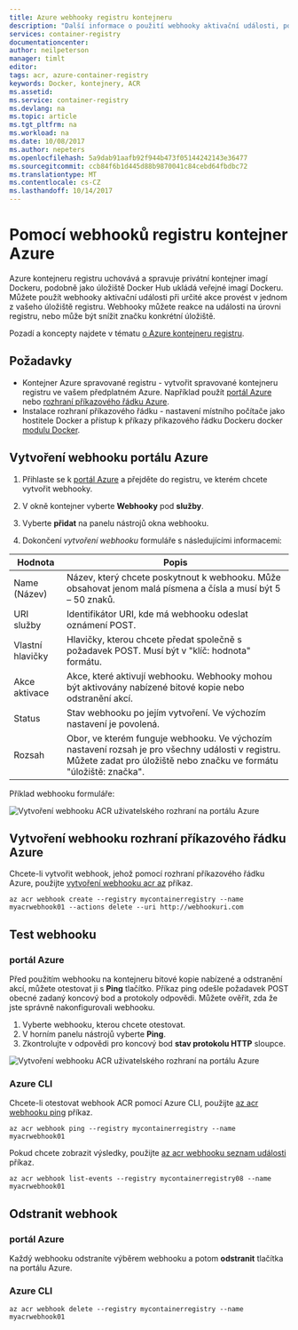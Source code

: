 ```yaml
---
title: Azure webhooky registru kontejneru
description: "Další informace o použití webhooky aktivační události, pokud dojde k určité akce ve vaší registru úložiště."
services: container-registry
documentationcenter: 
author: neilpeterson
manager: timlt
editor: 
tags: acr, azure-container-registry
keywords: Docker, kontejnery, ACR
ms.assetid: 
ms.service: container-registry
ms.devlang: na
ms.topic: article
ms.tgt_pltfrm: na
ms.workload: na
ms.date: 10/08/2017
ms.author: nepeters
ms.openlocfilehash: 5a9dab91aafb92f944b473f05144242143e36477
ms.sourcegitcommit: ccb84f6b1d445d88b9870041c84cebd64fbdbc72
ms.translationtype: MT
ms.contentlocale: cs-CZ
ms.lasthandoff: 10/14/2017
---
```

# <a name="using-azure-container-registry-webhooks"></a>Pomocí webhooků registru kontejner Azure

Azure kontejneru registru uchovává a spravuje privátní kontejner imagí Dockeru, podobně jako úložiště Docker Hub ukládá veřejné imagí Dockeru. Můžete použít webhooky aktivační události při určité akce provést v jednom z vašeho úložiště registru. Webhooky můžete reakce na události na úrovni registru, nebo může být snížit značku konkrétní úložiště.

Pozadí a koncepty najdete v tématu [o Azure kontejneru registru](./container-registry-intro.md).

## <a name="prerequisites"></a>Požadavky

- Kontejner Azure spravované registru - vytvořit spravované kontejneru registru ve vašem předplatném Azure. Například použít [portál Azure](container-registry-get-started-portal.md) nebo [rozhraní příkazového řádku Azure](container-registry-get-started-azure-cli.md).
- Instalace rozhraní příkazového řádku - nastavení místního počítače jako hostitele Docker a přístup k příkazy příkazového řádku Dockeru docker [modulu Docker](https://docs.docker.com/engine/installation/).

## <a name="create-webhook-azure-portal"></a>Vytvoření webhooku portálu Azure

1. Přihlaste se k [portál Azure](https://portal.azure.com) a přejděte do registru, ve kterém chcete vytvořit webhooky.

2. V okně kontejner vyberte **Webhooky** pod **služby**.

3. Vyberte **přidat** na panelu nástrojů okna webhooku.

4. Dokončení *vytvoření webhooku* formuláře s následujícími informacemi:

| Hodnota | Popis |
|---|---|
| Name (Název) | Název, který chcete poskytnout k webhooku. Může obsahovat jenom malá písmena a čísla a musí být 5 – 50 znaků. |
| URI služby | Identifikátor URI, kde má webhooku odeslat oznámení POST. |
| Vlastní hlavičky | Hlavičky, kterou chcete předat společně s požadavek POST. Musí být v "klíč: hodnota" formátu. |
| Akce aktivace | Akce, které aktivují webhooku. Webhooky mohou být aktivovány nabízené bitové kopie nebo odstranění akcí. |
| Status | Stav webhooku po jejím vytvoření. Ve výchozím nastavení je povolená. |
| Rozsah | Obor, ve kterém funguje webhooku. Ve výchozím nastavení rozsah je pro všechny události v registru. Můžete zadat pro úložiště nebo značku ve formátu "úložiště: značka". |

Příklad webhooku formuláře:

![Vytvoření webhooku ACR uživatelského rozhraní na portálu Azure](./media/container-registry-webhook/webhook.png)

## <a name="create-webhook-azure-cli"></a>Vytvoření webhooku rozhraní příkazového řádku Azure

Chcete-li vytvořit webhook, jehož pomocí rozhraní příkazového řádku Azure, použijte [vytvoření webhooku acr az](/cli/azure/acr/webhook#create) příkaz.

```azurecli-interactive
az acr webhook create --registry mycontainerregistry --name myacrwebhook01 --actions delete --uri http://webhookuri.com
```

## <a name="test-webhook"></a>Test webhooku

### <a name="azure-portal"></a>portál Azure

Před použitím webhooku na kontejneru bitové kopie nabízené a odstranění akcí, můžete otestovat ji s **Ping** tlačítko. Příkaz ping odešle požadavek POST obecné zadaný koncový bod a protokoly odpovědi. Můžete ověřit, zda že jste správně nakonfigurovali webhooku.

1. Vyberte webhooku, kterou chcete otestovat.
2. V horním panelu nástrojů vyberte **Ping**.
3. Zkontrolujte v odpovědi pro koncový bod **stav protokolu HTTP** sloupce.

![Vytvoření webhooku ACR uživatelského rozhraní na portálu Azure](./media/container-registry-webhook/webhook-02.png)

### <a name="azure-cli"></a>Azure CLI

Chcete-li otestovat webhook ACR pomocí Azure CLI, použijte [az acr webhooku ping](/cli/azure/acr/webhook#ping) příkaz.

```azurecli-interactive
az acr webhook ping --registry mycontainerregistry --name myacrwebhook01
```

Pokud chcete zobrazit výsledky, použijte [az acr webhooku seznam události](/cli/azure/acr/webhook#list-events) příkaz.

```azurecli-interactive
az acr webhook list-events --registry mycontainerregistry08 --name myacrwebhook01
```

## <a name="delete-webhook"></a>Odstranit webhook

### <a name="azure-portal"></a>portál Azure

Každý webhooku odstraníte výběrem webhooku a potom **odstranit** tlačítka na portálu Azure.

### <a name="azure-cli"></a>Azure CLI

```azurecli-interactive
az acr webhook delete --registry mycontainerregistry --name myacrwebhook01
```

